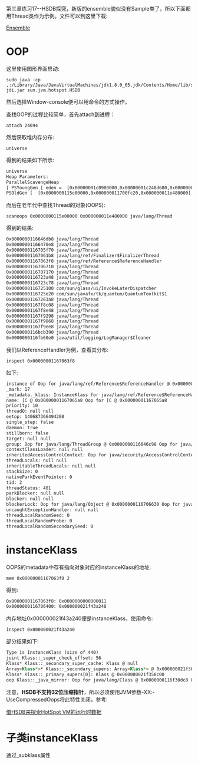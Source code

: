 第三章练习17--HSDB探究，新版的ensemble貌似没有Sample类了，所以下面都用Thread类作为示例。文件可以到这里下载:

[Ensemble](http://download.oracle.com/otndocs/products/javafx/8/samples/Ensemble/Ensemble.jar)

# OOP

这里使用图形界面启动:

```shell
sudo java -cp ,:/Library/Java/JavaVirtualMachines/jdk1.8.0_65.jdk/Contents/Home/lib/sa-jdi.jar sun.jvm.hotspot.HSDB
```

然后选择Window-console便可以用命令的方式操作。

查找OOP的过程比较简单，首先attach到进程：

```shell
attach 24694
```

然后获取堆内存分布:

```shell
universe
```

得到的结果如下所示:

```html
universe
Heap Parameters:
ParallelScavengeHeap 
[ PSYoungGen [ eden =  [0x00000001c0900000,0x00000001c248d680,0x00000001c8900000] , from =  [0x00000001c9380000,0x00000001c9380000,0x00000001c9e00000] , to =  [0x00000001c8900000,0x00000001c8900000,0x00000001c9380000]  ] 
PSOldGen [  [0x0000000115e00000,0x000000011700fc20,0x000000011e480000]  ]  ]
```

而后在老年代中查找Thread的对象(OOPS):

```shell
scanoops 0x0000000115e00000 0x000000011e480000 java/lang/Thread
```

得到的结果:

```html
0x0000000116646db8 java/lang/Thread
0x00000001166470e8 java/lang/Thread
0x0000000116705f70 java/lang/Thread
0x00000001167061b8 java/lang/ref/Finalizer$FinalizerThread
0x00000001167063f8 java/lang/ref/Reference$ReferenceHandler
0x0000000116706710 java/lang/Thread
0x0000000116707170 java/lang/Thread
0x0000000116723a48 java/lang/Thread
0x0000000116723c78 java/lang/Thread
0x0000000116725100 com/sun/glass/ui/InvokeLaterDispatcher
0x0000000116725e20 com/sun/javafx/tk/quantum/QuantumToolkit$1
0x00000001167263a8 java/lang/Thread
0x00000001167f8c08 java/lang/Thread
0x00000001167f8e48 java/lang/Thread
0x00000001167f9298 java/lang/Thread
0x00000001167f9868 java/lang/Thread
0x00000001167f9ee8 java/lang/Thread
0x0000000116bcb390 java/lang/Thread
0x0000000116fb60e0 java/util/logging/LogManager$Cleaner
```

我们以ReferenceHandler为例，查看其分布:

```shell
inspect 0x00000001167063f8
```

如下:

```html
instance of Oop for java/lang/ref/Reference$ReferenceHandler @ 0x00000001167063f8 @ 0x00000001167063f8 (size = 432)
_mark: 17
_metadata._klass: InstanceKlass for java/lang/ref/Reference$ReferenceHandler
name: [C @ 0x00000001167065a8 Oop for [C @ 0x00000001167065a8
priority: 10
threadQ: null null
eetop: 140687366494208
single_step: false
daemon: true
stillborn: false
target: null null
group: Oop for java/lang/ThreadGroup @ 0x0000000116646c98 Oop for java/lang/ThreadGroup @ 0x0000000116646c98
contextClassLoader: null null
inheritedAccessControlContext: Oop for java/security/AccessControlContext @ 0x00000001167065e8 Oop for java/security/AccessControlContext @ 0x00000001167065e8
threadLocals: null null
inheritableThreadLocals: null null
stackSize: 0
nativeParkEventPointer: 0
tid: 2
threadStatus: 401
parkBlocker: null null
blocker: null null
blockerLock: Oop for java/lang/Object @ 0x0000000116706630 Oop for java/lang/Object @ 0x0000000116706630
uncaughtExceptionHandler: null null
threadLocalRandomSeed: 0
threadLocalRandomProbe: 0
threadLocalRandomSecondarySeed: 0
```

# instanceKlass

OOPS的metadata中存有指向对象对应的instanceKlass的地址:

```shell
mem 0x00000001167063f8 2
```

得到:

```html
0x00000001167063f8: 0x0000000000000011 
0x0000000116706400: 0x000000021f43a240
```

内存地址0x000000021f43a240便是instanceKlass，使用命令:

```shell
inspect 0x000000021f43a240
```

部分结果如下:

```html
Type is InstanceKlass (size of 440)
juint Klass::_super_check_offset: 56
Klass* Klass::_secondary_super_cache: Klass @ null
Array<Klass*>* Klass::_secondary_supers: Array<Klass*> @ 0x000000021f3898c0
Klass* Klass::_primary_supers[0]: Klass @ 0x000000021f358c00
oop Klass::_java_mirror: Oop for java/lang/Class @ 0x0000000116f30dc8 Oop for java/lang/Class @ 0x0000000116f30dc8
```

注意，**HSDB不支持32位压缩指针**，所以必须使用JVM参数-XX:-UseCompressedOops将此特性关闭，参考:

[借HSDB来探索HotSpot VM的运行时数据](http://rednaxelafx.iteye.com/blog/1847971)

# 子类instanceKlass

通过_subklass属性